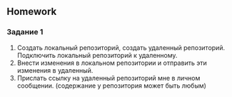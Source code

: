 ##  Homework

### Задание 1 

1. Создать локальный репозиторий, создать удаленный репозиторий. Подключить локальный репозиторий к удаленному.
2. Внести изменения в локальном репозитории и отправить эти изменения в удаленный.
3. Прислать ссылку на удаленный репозиторий мне в личном сообщении.
(содержание у репозитория может быть любым)
